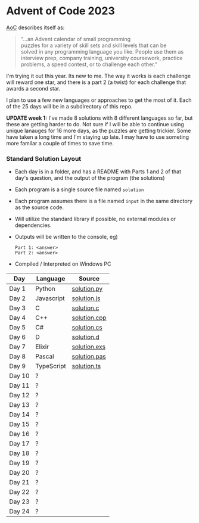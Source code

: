  # Advent of Code 2023
 [AoC](https://adventofcode.com/2023/) describes itself as:

>&ldquo;...an Advent calendar of small programming  
puzzles for a variety of skill sets and skill levels that can be  
solved in any programming language you like. People use them as  
interview prep, company training, university coursework, practice  
problems, a speed contest, or to challenge each other.&rdquo;

I'm trying it out this year.  Its new to me.  The way it works is each challenge will reward one star, and there is a part 2 (a twist) for each challenge that awards a second star. 

 I plan to use a few new languages or approaches to get the most of it. Each of the 25 days will be in a subdirectory of this repo.

**UPDATE week 1:**
I've made 8 solutions with 8 different languages so far, but these are getting harder to do.  Not sure if I will be able to continue using unique lanauges for 16 more days, as the puzzles are getting trickier.  Some have taken a long time and I'm staying up late.  I may have to use someting more familar a couple of times to save time.

### Standard Solution Layout
* Each day is in a folder, and has a README with Parts 1 and 2 of that day's question, and the output of the program (the solutions)
* Each program is a single source file named `solution`
* Each program assumes there is a file named `input` in the same directory as the source code.
* Will utilize the standard library if possible, no external modules or dependencies.

* Outputs will be written to the console, eg)
  ```
  Part 1: <answer>
  Part 2: <answer>
  ```
* Compiled / Interpreted on Windows PC

|Day| Language | Source|
|--|--|--|
|Day 1| Python |[solution.py](/1) |
|Day 2| Javascript |[solution.js](/2) |
|Day 3| C |[solution.c](/3) |
|Day 4| C++ |[solution.cpp](/4) |
|Day 5| C# |[solution.cs](/5) |
|Day 6| D |[solution.d](/6) |
|Day 7| Elixir |[solution.exs](/7) |
|Day 8| Pascal |[solution.pas](/8) |
|Day 9| TypeScript |[solution.ts](/9) |
|Day 10| ? |[](/10) |
|Day 11| ? |[](/11) |
|Day 12| ? |[](/12) |
|Day 13| ? |[](/13) |
|Day 14| ? |[](/14) |
|Day 15| ? |[](/15) |
|Day 16| ? |[](/16) |
|Day 17| ? |[](/17) |
|Day 18| ? |[](/18) |
|Day 19| ? |[](/19) |
|Day 20| ? |[](/20) |
|Day 21| ? |[](/21) |
|Day 22| ? |[](/22) |
|Day 23| ? |[](/23) |
|Day 24| ? |[](/24) |
